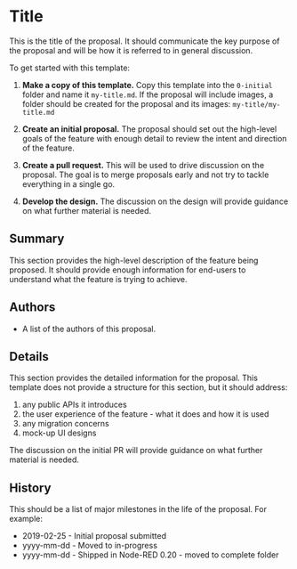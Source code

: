 # Title

This is the title of the proposal. It should communicate the key purpose of the
proposal and will be how it is referred to in general discussion.


To get started with this template:

1. **Make a copy of this template.** Copy this template into the `0-initial`
  folder and name it `my-title.md`. If the proposal will include images, a folder
  should be created for the proposal and its images: `my-title/my-title.md`

2. **Create an initial proposal.** The proposal should set out the high-level
  goals of the feature with enough detail to review the intent and direction of the
  feature.

3. **Create a pull request.** This will be used to drive discussion on the
  proposal. The goal is to merge proposals early and not try to tackle everything
  in a single go.

4. **Develop the design.** The discussion on the design will provide guidance
  on what further material is needed.


## Summary

This section provides the high-level description of the feature being proposed.
It should provide enough information for end-users to understand what the feature
is trying to achieve.

## Authors

 - A list of the authors of this proposal.

## Details

This section provides the detailed information for the proposal. This template
does not provide a structure for this section, but it should address:

 1. any public APIs it introduces
 2. the user experience of the feature - what it does and how it is used
 3. any migration concerns
 4. mock-up UI designs

The discussion on the initial PR will provide guidance on what further material
is needed.

## History

This should be a list of major milestones in the life of the proposal. For example:

- 2019-02-25 - Initial proposal submitted
- yyyy-mm-dd - Moved to in-progress
- yyyy-mm-dd - Shipped in Node-RED 0.20 - moved to complete folder
